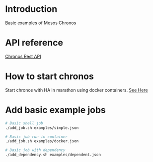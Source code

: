 # Introduction

Basic examples of Mesos Chronos

# API reference

[Chronos Rest API](https://mesos.github.io/chronos/docs/api.html)

# How to start chronos

Start chronos with HA in marathon using docker containers. 
[See Here](https://github.com/wangqiang8511/marathon_utils)

# Add basic example jobs

```bash
# Basic shell job
./add_job.sh examples/simple.json

# Basic job run in container
./add_job.sh examples/docker.json

# Basic job with dependency
./add_dependency.sh examples/dependent.json
```
